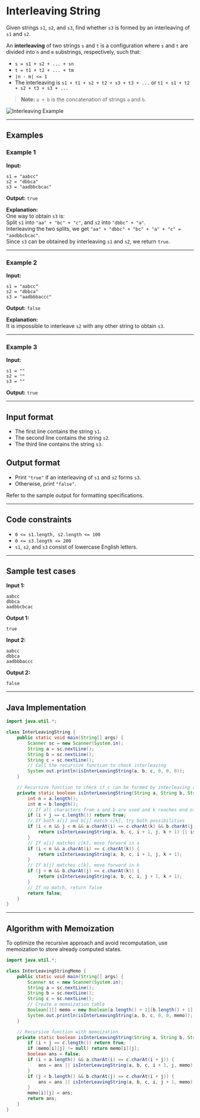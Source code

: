 # Interleaving String

Given strings `s1`, `s2`, and `s3`, find whether `s3` is formed by an interleaving of `s1` and `s2`.

An **interleaving** of two strings `s` and `t` is a configuration where `s` and `t` are divided into `n` and `m` substrings, respectively, such that:

- `s = s1 + s2 + ... + sn`
- `t = t1 + t2 + ... + tm`
- `|n - m| <= 1`
- The interleaving is `s1 + t1 + s2 + t2 + s3 + t3 + ...` or `t1 + s1 + t2 + s2 + t3 + s3 + ...`

> **Note:** `a + b` is the concatenation of strings `a` and `b`.

![Interleaving Example](https://assets.leetcode.com/uploads/2020/09/02/interleave.jpg)

---

## Examples

### Example 1

**Input:**
```
s1 = "aabcc"
s2 = "dbbca"
s3 = "aadbbcbcac"
```
**Output:** `true`

**Explanation:**  
One way to obtain `s3` is:  
Split `s1` into `"aa" + "bc" + "c"`, and `s2` into `"dbbc" + "a"`.  
Interleaving the two splits, we get `"aa" + "dbbc" + "bc" + "a" + "c" = "aadbbcbcac"`.  
Since `s3` can be obtained by interleaving `s1` and `s2`, we return `true`.

---

### Example 2

**Input:**
```
s1 = "aabcc"
s2 = "dbbca"
s3 = "aadbbbaccc"
```
**Output:** `false`

**Explanation:**  
It is impossible to interleave `s2` with any other string to obtain `s3`.

---

### Example 3

**Input:**
```
s1 = ""
s2 = ""
s3 = ""
```
**Output:** `true`

---

## Input format

- The first line contains the string `s1`.
- The second line contains the string `s2`.
- The third line contains the string `s3`.

## Output format

- Print `"true"` if an interleaving of `s1` and `s2` forms `s3`.
- Otherwise, print `"false"`.

Refer to the sample output for formatting specifications.

---

## Code constraints

- `0 <= s1.length, s2.length <= 100`
- `0 <= s3.length <= 200`
- `s1`, `s2`, and `s3` consist of lowercase English letters.

---

## Sample test cases

**Input 1:**
```
aabcc
dbbca
aadbbcbcac
```
**Output 1:**
```
true
```

**Input 2:**
```
aabcc
dbbca
aadbbbaccc
```
**Output 2:**
```
false
```

---

## Java Implementation

```java
import java.util.*;

class InterLeavingString {
    public static void main(String[] args) {
        Scanner sc = new Scanner(System.in);
        String a = sc.nextLine();
        String b = sc.nextLine();
        String c = sc.nextLine();
        // Call the recursive function to check interleaving
        System.out.println(isInterLeavingString(a, b, c, 0, 0, 0));
    }

    // Recursive function to check if c can be formed by interleaving a and b
    private static boolean isInterLeavingString(String a, String b, String c, int i, int j, int k) {
        int n = a.length();
        int m = b.length();
        // If all characters from a and b are used and k reaches end of c
        if (i + j == c.length()) return true;
        // If both a[i] and b[j] match c[k], try both possibilities
        if (i < n && j < m && a.charAt(i) == c.charAt(k) && b.charAt(j) == c.charAt(k)) {
            return isInterLeavingString(a, b, c, i + 1, j, k + 1) || isInterLeavingString(a, b, c, i, j + 1, k + 1);
        }
        // If a[i] matches c[k], move forward in a
        if (i < n && a.charAt(i) == c.charAt(k)) {
            return isInterLeavingString(a, b, c, i + 1, j, k + 1);
        }
        // If b[j] matches c[k], move forward in b
        if (j < m && b.charAt(j) == c.charAt(k)) {
            return isInterLeavingString(a, b, c, i, j + 1, k + 1);
        }
        // If no match, return false
        return false;
    }
}
```

---

## Algorithm with Memoization

To optimize the recursive approach and avoid recomputation, use memoization to store already computed states.

```java
import java.util.*;

class InterLeavingStringMemo {
    public static void main(String[] args) {
        Scanner sc = new Scanner(System.in);
        String a = sc.nextLine();
        String b = sc.nextLine();
        String c = sc.nextLine();
        // Create a memoization table
        Boolean[][] memo = new Boolean[a.length() + 1][b.length() + 1];
        System.out.println(isInterLeavingString(a, b, c, 0, 0, memo));
    }

    // Recursive function with memoization
    private static boolean isInterLeavingString(String a, String b, String c, int i, int j, Boolean[][] memo) {
        if (i + j == c.length()) return true;
        if (memo[i][j] != null) return memo[i][j];
        boolean ans = false;
        if (i < a.length() && a.charAt(i) == c.charAt(i + j)) {
            ans = ans || isInterLeavingString(a, b, c, i + 1, j, memo);
        }
        if (j < b.length() && b.charAt(j) == c.charAt(i + j)) {
            ans = ans || isInterLeavingString(a, b, c, i, j + 1, memo);
        }
        memo[i][j] = ans;
        return ans;
    }
}
```
